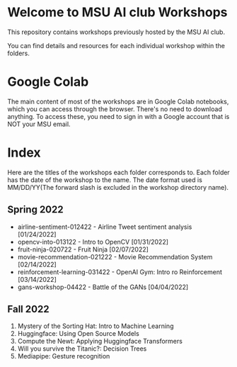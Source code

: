 # Welcome to MSU AI club Workshops
This repository contains workshops previously hosted by the 
MSU AI club.

You can find details and resources for each individual workshop within the folders.

# Google Colab
The main content of most of the workshops are in Google Colab notebooks, which you can access through the browser. There's no need to download anything. To access these, you need to sign in with a Google account that is NOT your MSU email.

# Index
Here are the titles of the workshops each folder corresponds to.
Each folder has the date of the workshop to the name. The date format used is MM/DD/YY(The forward slash is excluded in the workshop directory name).

## Spring 2022
- airline-sentiment-012422 - Airline Tweet sentiment analysis [01/24/2022]
- opencv-into-013122 - Intro to OpenCV [01/31/2022]
- fruit-ninja-020722 - Fruit Ninja [02/07/2022]
- movie-recommendation-021222 - Movie Recommendation System [02/14/2022]
- reinforcement-learning-031422 - OpenAI Gym: Intro ro Reinforcement [03/14/2022]
- gans-workshop-04422 - Battle of the GANs [04/04/2022]

## Fall 2022
1. Mystery of the Sorting Hat: Intro to Machine Learning
2. Huggingface: Using Open Source Models
3. Compute the Newt: Applying Huggingface Transformers
4. Will you survive the Titanic?: Decision Trees
5. Mediapipe: Gesture recognition
